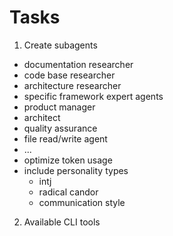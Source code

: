 # Tasks

1. Create subagents
  - documentation researcher
  - code base researcher
  - architecture researcher
  - specific framework expert agents
  - product manager
  - architect
  - quality assurance
  - file read/write agent
  - ...
  - optimize token usage
  - include personality types
    - intj
    - radical candor
    - communication style
2. Available CLI tools
